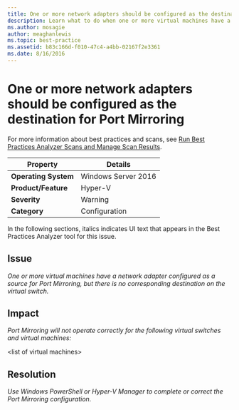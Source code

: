 ```yaml
---
title: One or more network adapters should be configured as the destination for Port Mirroring
description: Learn what to do when one or more virtual machines have a network adapter configured as a source for Port Mirroring, but there is no corresponding destination on the virtual switch.
ms.author: mosagie
author: meaghanlewis
ms.topic: best-practice
ms.assetid: b83c166d-f010-47c4-a4bb-02167f2e3361
ms.date: 8/16/2016
---
```

# One or more network adapters should be configured as the destination for Port Mirroring

For more information about best practices and scans, see [Run Best Practices Analyzer Scans and Manage Scan Results](/previous-versions/windows/it-pro/windows-server-2012-R2-and-2012/hh831400(v=ws.11)).

|Property|Details|
|-|-|
|**Operating System**|Windows Server 2016|
|**Product/Feature**|Hyper-V|
|**Severity**|Warning|
|**Category**|Configuration|

In the following sections, italics indicates UI text that appears in the Best Practices Analyzer tool for this issue.

## **Issue**
*One or more virtual machines have a network adapter configured as a source for Port Mirroring, but there is no corresponding destination on the virtual switch.*

## **Impact**
*Port Mirroring will not operate correctly for the following virtual switches and virtual machines:*

\<list of virtual machines>

## **Resolution**
*Use Windows PowerShell or Hyper-V Manager to complete or correct the Port Mirroring configuration.*
